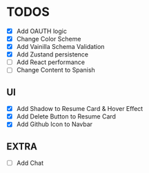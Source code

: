 # TODOS

- [x] Add OAUTH logic
- [x] Change Color Scheme
- [x] Add Vainilla Schema Validation
- [x] Add Zustand persistence
- [ ] Add React performance
- [ ] Change Content to Spanish

## UI

- [x] Add Shadow to Resume Card & Hover Effect
- [x] Add Delete Button to Resume Card
- [x] Add Github Icon to Navbar

## EXTRA

- [ ] Add Chat

